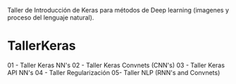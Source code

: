Taller de Introducción de  Keras para métodos de Deep learning  (imagenes y proceso del lenguaje natural).

# TallerKeras

01 - Taller Keras NN's
02 - Taller Keras Convnets (CNN's)
03 - Taller Keras API NN's
04 - Taller Regularización
05- Taller NLP (RNN's and Convnets)
